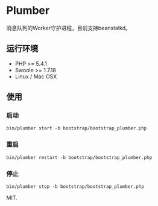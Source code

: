 Plumber
========

消息队列的Worker守护进程，目前支持beanstalkd。

## 运行环境

  * PHP >= 5.4.1
  * Swoole >= 1.7.18
  * Linux / Mac OSX

## 使用

### 启动
```
bin/plumber start -b bootstrap/bootstrap_plumber.php
```

### 重启
```
bin/plumber restart -b bootstrap/bootstrap_plumber.php
```

### 停止
```
bin/plumber stop -b bootstrap/bootstrap_plumber.php
```

MIT.

